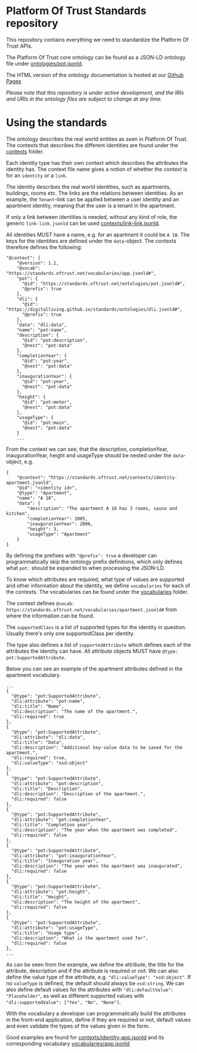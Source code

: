 # Platform Of Trust Standards repository

This repository contains everything we need to standardize the Platform Of Trust
APIs.

The Platform Of Trust core ontology can be found as a JSON-LD
ontology file under [ontologies/pot.jsonld](ontologies/pot.jsonld).

The HTML version of the ontology documentation is hosted at our 
[Github Pages](https://standards.oftrust.net/)

_Please note that this repository is under active development, and the IRIs
and URIs in the ontology files are subject to change at any time._

# Using the standards

The ontology describes the real world entities as seen in Platform Of Trust.
The contexts that describes the different identities are found under the 
[contexts](contexts) folder. 

Each identity type has their own context which
describes the attributes the identity has. The context file name gives a notion
of whether the context is for an `identity` or a `link`. 

The identity describes the real world identities, such as apartments, 
buildings, rooms etc. The links are the relations between identities. 
As an example, the `Tenant`-link can be applied between
a user identity and an apartment identity, meaning that the user is a tenant
in the apartment.

If only a link between identities is needed, without any kind
of role, the generic `link-link.jsonld` can be used 
[contexts/link-link.jsonld](contexts/link-link.jsonld).

All identities MUST have a name, e.g. for an apartment it could be `A 18`.
The keys for the identities are defined under the `data`-object. The contexts
therefore defines the following:

    "@context": {
        "@version": 1.1,
        "@vocab": "https://standards.oftrust.net/vocabularies/app.jsonld#",
        "pot": {
          "@id": "https://standards.oftrust.net/ontologies/pot.jsonld#",
          "@prefix": true
        },
        "dli": {
          "@id": "https://digitalliving.github.io/standards/ontologies/dli.jsonld#",
          "@prefix": true
        },
        "data": "dli:data",
        "name": "pot:name",
        "description": {
          "@id": "pot:description",
          "@nest": "pot:data"
        },
        "completionYear": {
          "@id": "pot:year",
          "@nest": "pot:data"
        },
        "inaugurationYear": {
          "@id": "pot:year",
          "@nest": "pot:data"
        },
        "height": {
          "@id": "pot:meter",
          "@nest": "pot:data"
        },
        "usageType": {
          "@id": "pot:main",
          "@nest": "pot:data"
        }
        ...

From the context we can see, that the description, completionYear, 
inaugurationYear, height and usageType should be nested under the 
`data`-object, e.g.

    {
        "@context": "https://standards.oftrust.net/contexts/identity-apartment.jsonld",
        "@id": "<identity id>",
        "@type": "Apartment",
        "name": "A 18",
        "data": {
            "description": "The apartment A 18 has 3 rooms, sauna and kitchen",
            "completionYear": 2005,
            "inaugurationYear": 2006,
            "height": 3,
            "usageType": "Apartment"
        }
    }

By defining the prefixes with `"@prefix": true` a developer can programmatically
skip the ontology prefix definitions, which only defines what `pot:` should be
expanded to when processing the JSON-LD.

To know which attributes are required, what type of values are supported and
other information about the identity, we define `vocabularies` for each of the
contexts. The vocabularies can be found under the [vocabularies](vocabularies)
folder.

The context defines 
`@vocab: https://standards.oftrust.net/vocabularies/apartment.jsonld#`
from where the information can be found.

The `supportedClass` is a list of supported types for the identity in question.
Usually there's only one supportedClass per identity. 

The type also defines a list of `supportedAttribute` which
defines each of the attributes the identity can have. All attribute objects
MUST have `@type: pot:SupportedAttribute`.

Below you can see an example of the apartment attributes defined in the 
apartment vocabulary.

    ...
    {
      "@type": "pot:SupportedAttribute",
      "dli:attribute": "pot:name",
      "dli:title": "Name",
      "dli:description": "The name of the apartment.",
      "dli:required": true
    },
    {
      "@type": "pot:SupportedAttribute",
      "dli:attribute": "dli:data",
      "dli:title": "Data",
      "dli:description": "Additional key-value data to be saved for the apartment.",
      "dli:required": true,
      "dli:valueType": "xsd:object"
    },
    {
      "@type": "pot:SupportedAttribute",
      "dli:attribute": "pot:description",
      "dli:title": "Description",
      "dli:description": "Description of the apartment.",
      "dli:required": false
    },
    {
      "@type": "pot:SupportedAttribute",
      "dli:attribute": "pot:completionYear",
      "dli:title": "Completion year",
      "dli:description": "The year when the apartment was completed",
      "dli:required": false
    },
    {
      "@type": "pot:SupportedAttribute",
      "dli:attribute": "pot:inaugurationYear",
      "dli:title": "Inauguration year",
      "dli:description": "The year when the apartment was inaugurated",
      "dli:required": false
    },
    {
      "@type": "pot:SupportedAttribute",
      "dli:attribute": "pot:height",
      "dli:title": "Height",
      "dli:description": "The height of the apartment",
      "dli:required": false
    },
    {
      "@type": "pot:SupportedAttribute",
      "dli:attribute": "pot:usageType",
      "dli:title": "Usage type",
      "dli:description": "What is the apartment used for",
      "dli:required": false
    },
    ...

As can be seen from the example, we define the attribute, the title for the
attribute, description and if the attribute is required or not. We can also
define the value type of the attribute, e.g. `"dli:valueType": "xsd:object"`.
If no `valueType` is defined, the default should always be `xsd:string`.
We can also define default values for the attributes with 
`"dli:defaultValue": "Placeholder"`,
as well as different supported values with 
`"dli:supportedValue": ["Yes", "No", "None"]`.

With the vocabulary a developer can programmatically build the attributes in 
the front-end application, define if they are required or not, default values 
and even validate the types of the values given in the form.

Good examples are found for [contexts/identity-app.jsonld](contexts/identity-app.jsonld)
and its corresponding vocabulary [vocabularies/app.jsonld](vocabularies/app.jsonld)